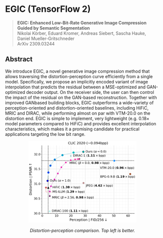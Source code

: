 # EGIC (TensorFlow 2)

> **EGIC: Enhanced Low-Bit-Rate Generative Image Compression Guided by Semantic Segmentation** <br>
> Nikolai Körber, Eduard Kromer, Andreas Siebert, Sascha Hauke, Daniel Mueller-Gritschneder <br>
> ArXiv 2309.03244

## Abstract

We introduce EGIC, a novel generative image compression method that allows traversing the distortion-perception
curve efficiently from a single model. Specifically, we propose an implicitly encoded variant of image interpolation
that predicts the residual between a MSE-optimized and
GAN-optimized decoder output. On the receiver side, the
user can then control the impact of the residual on the
GAN-based reconstruction. Together with improved GANbased building blocks, EGIC outperforms a wide-variety of
perception-oriented and distortion-oriented baselines, including HiFiC, MRIC and DIRAC, while performing almost
on par with VTM-20.0 on the distortion end. EGIC is simple
to implement, very lightweight (e.g. 0.18× model parameters compared to HiFiC) and provides excellent interpolation characteristics, which makes it a promising candidate
for practical applications targeting the low bit range.

<div align=center>
<img src="./doc/assets/teaser_clic2020.png" width="70%">
</div>


<p align="center"><em>Distortion-perception comparison. Top left is better.</em></p>